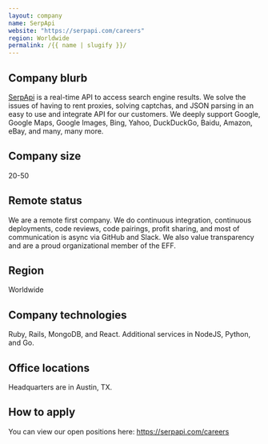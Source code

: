 ```yaml
---
layout: company
name: SerpApi
website: "https://serpapi.com/careers"
region: Worldwide
permalink: /{{ name | slugify }}/
---
```


## Company blurb

[SerpApi](https://serpapi.com/) is a real-time API to access search engine results. We solve the issues of having to rent proxies, solving captchas, and JSON parsing in an easy to use and integrate API for our customers. We deeply support Google, Google Maps, Google Images, Bing, Yahoo, DuckDuckGo, Baidu, Amazon, eBay, and many, many more.

## Company size

20-50

## Remote status

We are a remote first company. We do continuous integration, continuous deployments, code reviews, code pairings, profit sharing, and most of communication is async via GitHub and Slack. We also value transparency and are a proud organizational member of the EFF.

## Region

Worldwide

## Company technologies

Ruby, Rails, MongoDB, and React. Additional services in NodeJS, Python, and Go.

## Office locations

Headquarters are in Austin, TX.

## How to apply

You can view our open positions here: https://serpapi.com/careers